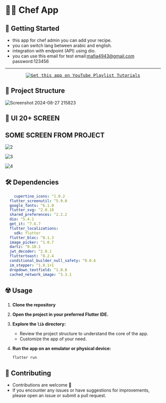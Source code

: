 # 🧑‍🍳 Chef App

## 🚀 Getting Started

- this app for chef admin you can add your recipe.
- you can switch lang between arabic and english.
- integration  with endpoint (API) using dio.
- you can use this email for test email:mafia4943@gmail.com password:123456


<hr>

<p align= "center">
    <a href="https://youtube.com/playlist?list=PLYfTCw9blWRPtCZ85Q-rhKUvnvFs-li4c&si=8ieXLf2vdWt90_wc">
     <kbd>
        <img  src="https://github.com/AmmarAgeeza/Chef-App/assets/72443818/ac8a1cb0-b37e-4778-aaeb-9987b25ac2f9" alt="Get this app on YouTube Playlist Tutorials">
     </kbd>
  </a>


## 📂 Project Structure
![Screenshot 2024-08-27 215823](https://github.com/user-attachments/assets/13f8744f-adb2-4f56-b3db-83d275b42c76)


## 📱 UI 20+ SCREEN

## SOME SCREEN FROM PROJECT 
![2](https://github.com/AmmarAgeeza/Chef-App/assets/72443818/ff4eddf2-ccd7-43c6-8f19-5fc4f27c10c8)

![3](https://github.com/AmmarAgeeza/Chef-App/assets/72443818/07a766bd-e6ac-47de-981e-95ed51285e44)

![4](https://github.com/AmmarAgeeza/Chef-App/assets/72443818/8bb4163e-d75f-4018-9a4f-334585856db8)




## 🛠 Dependencies

```pubspec.yaml
    cupertino_icons: ^1.0.2
  flutter_screenutil: ^5.9.0
  google_fonts: ^6.1.0
  flutter_svg: ^2.0.10
  shared_preferences: ^2.2.2
  dio: ^5.4.1
  get_it: ^7.6.7
  flutter_localizations:
    sdk: flutter
  flutter_bloc: ^8.1.3
  image_picker: ^1.0.7
  dartz: ^0.10.1
  jwt_decoder: ^2.0.1
  fluttertoast: ^8.2.4
  conditional_builder_null_safety: ^0.0.6
  im_stepper: ^1.0.1+1
  dropdown_textfield: ^1.0.8
  cached_network_image: ^3.3.1
```

## ☢️ Usage

1. **Clone the repository**

2. **Open the project in your preferred Flutter IDE.**

3. **Explore the `lib` directory:**

    - Review the project structure to understand the core of the app.
    - Customize the app of your need.

4. **Run the app on an emulator or physical device:**

    ```bash
    flutter run
    ```

## 🚨 Contributing

- Contributions are welcome 💜
- If you encounter any issues or have suggestions for improvements, please open an issue or submit a pull request.
